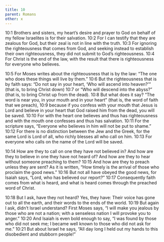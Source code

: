 ```yaml
---
title: 10
parent: Romans
other: x
---
```


<a name="10:1">10:1</a> Brothers and sisters, my heart’s desire and prayer to God on behalf of my fellow Israelites is for their salvation. <a name="10:2">10:2</a> For I can testify that they are zealous for God, but their zeal is not in line with the truth. <a name="10:3">10:3</a> For ignoring the righteousness that comes from God, and seeking instead to establish their own righteousness, they did not submit to God’s righteousness. <a name="10:4">10:4</a> For Christ is the end of the law, with the result that there is righteousness for everyone who believes.

<a name="10:5">10:5</a> For Moses writes about the righteousness that is by the law: “The one who does these things will live by them.” <a name="10:6">10:6</a> But the righteousness that is by faith says: “Do not say in your heart, ‘Who will ascend into heaven?’” (that is, to bring Christ down) <a name="10:7">10:7</a> or “Who will descend into the abyss?” (that is, to bring Christ up from the dead). <a name="10:8">10:8</a> But what does it say? “The word is near you, in your mouth and in your heart” (that is, the word of faith that we preach), <a name="10:9">10:9</a> because if you confess with your mouth that Jesus is Lord and believe in your heart that God raised him from the dead, you will be saved. <a name="10:10">10:10</a> For with the heart one believes and thus has righteousness and with the mouth one confesses and thus has salvation. <a name="10:11">10:11</a> For the scripture says, “Everyone who believes in him will not be put to shame.” <a name="10:12">10:12</a> For there is no distinction between the Jew and the Greek, for the same Lord is Lord of all, who richly blesses all who call on him. <a name="10:13">10:13</a> For everyone who calls on the name of the Lord will be saved.

<a name="10:14">10:14</a> How are they to call on one they have not believed in? And how are they to believe in one they have not heard of? And how are they to hear without someone preaching to them? <a name="10:15">10:15</a> And how are they to preach unless they are sent? As it is written, “How timely is the arrival of those who proclaim the good news.” <a name="10:16">10:16</a> But not all have obeyed the good news, for Isaiah says, “Lord, who has believed our report?” <a name="10:17">10:17</a> Consequently faith comes from what is heard, and what is heard comes through the preached word of Christ.

<a name="10:18">10:18</a> But I ask, have they not heard? Yes, they have: Their voice has gone out to all the earth, and their words to the ends of the world. <a name="10:19">10:19</a> But again I ask, didn’t Israel understand? First Moses says, “I will make you jealous by those who are not a nation; with a senseless nation I will provoke you to anger.” <a name="10:20">10:20</a> And Isaiah is even bold enough to say, “I was found by those who did not seek me; I became well known to those who did not ask for me.” <a name="10:21">10:21</a> But about Israel he says, “All day long I held out my hands to this disobedient and stubborn people!”
